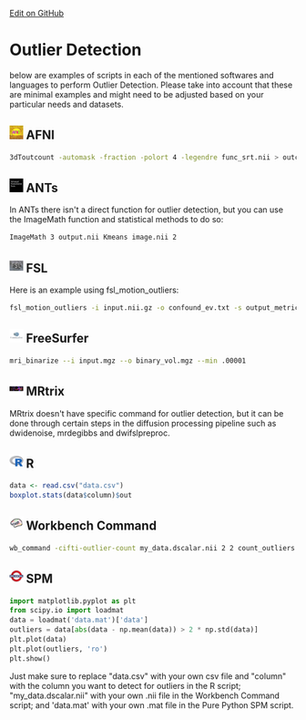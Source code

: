 [Edit on GitHub](https://github.com/cmi-dair/NeuRosetta/edit/main/src/quality_control/outlier_detection.md)
# Outlier Detection

below are examples of scripts in each of the mentioned softwares and languages to perform Outlier Detection. Please take into account that these are minimal examples and might need to be adjusted based on your particular needs and datasets.

## <img src="../icons/afni.png" height="24px" /> AFNI
```bash
3dToutcount -automask -fraction -polort 4 -legendre func_srt.nii > outcount.1D
```

## <img src="../icons/ants.png" height="24px" /> ANTs
In ANTs there isn't a direct function for outlier detection, but you can use the ImageMath function and statistical methods to do so:
```bash
ImageMath 3 output.nii Kmeans image.nii 2
```

## <img src="../icons/fsl.png" height="24px" /> FSL
Here is an example using fsl_motion_outliers:
```bash
fsl_motion_outliers -i input.nii.gz -o confound_ev.txt -s output_metric_values.txt -p plot.png
```

## <img src="../icons/freesurfer.png" height="24px" /> FreeSurfer
```bash
mri_binarize --i input.mgz --o binary_vol.mgz --min .00001
```

## <img src="../icons/mrtrix.png" height="24px" /> MRtrix
MRtrix doesn't have specific command for outlier detection, but it can be done through certain steps in the diffusion processing pipeline such as dwidenoise, mrdegibbs and dwifslpreproc.

## <img src="../icons/r.png" height="24px" /> R
```R
data <- read.csv("data.csv")
boxplot.stats(data$column)$out
```

## <img src="../icons/workbench_command.png" height="24px" /> Workbench Command
```bash
wb_command -cifti-outlier-count my_data.dscalar.nii 2 2 count_outliers.dscalar.nii -above 1
```

## <img src="../icons/spm.png" height="24px" /> SPM
```python
import matplotlib.pyplot as plt
from scipy.io import loadmat
data = loadmat('data.mat')['data']
outliers = data[abs(data - np.mean(data)) > 2 * np.std(data)]
plt.plot(data)
plt.plot(outliers, 'ro')
plt.show()
```

Just make sure to replace "data.csv" with your own csv file and "column" with the column you want to detect for outliers in the R script; "my_data.dscalar.nii" with your own .nii file in the Workbench Command script; and 'data.mat' with your own .mat file in the Pure Python SPM script.